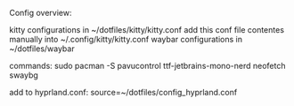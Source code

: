 Config overview:

kitty configurations in ~/dotfiles/kitty/kitty.conf add this conf file contentes manually into ~/.config/kitty/kitty.conf
waybar configurations in ~/dotfiles/waybar

commands: sudo pacman -S pavucontrol ttf-jetbrains-mono-nerd neofetch swaybg

add to hyprland.conf: source=~/dotfiles/config_hyprland.conf


